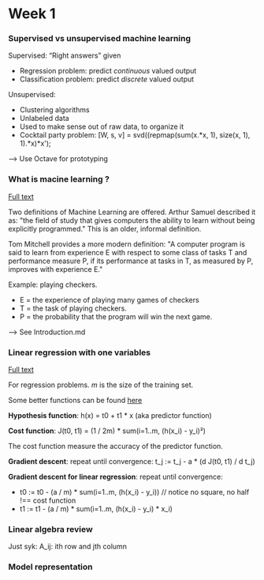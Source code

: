 # Week 1

### Supervised vs unsupervised machine learning

Supervised: “Right answers” given 
- Regression problem: predict *continuous* valued output
- Classification problem: predict *discrete* valued output

Unsupervised: 
- Clustering algorithms
- Unlabeled data
- Used to make sense out of raw data, to organize it
- Cocktail party problem: [W, s, v] = svd((repmap(sum(x.\*x, 1), size(x, 1), 1).\*x)\*x');

--> Use Octave for prototyping

### What is macine learning ?

[Full text](https://www.coursera.org/learn/machine-learning/supplement/X64SM/introduction)

Two definitions of Machine Learning are offered. Arthur Samuel described it as: "the field of study that gives computers the ability to learn without being explicitly programmed." This is an older, informal definition.

Tom Mitchell provides a more modern definition: "A computer program is said to learn from experience E with respect to some class of tasks T and performance measure P, if its performance at tasks in T, as measured by P, improves with experience E."

Example: playing checkers.

- E = the experience of playing many games of checkers
- T = the task of playing checkers.
- P = the probability that the program will win the next game.

--> See Introduction.md

### Linear regression with one variables

[Full text](https://www.coursera.org/learn/machine-learning/supplement/Mc0tF/linear-regression-with-one-variable)

For regression problems.
*m* is the size of the training set.

Some better functions can be found [here](http://math.stackexchange.com/questions/70728/partial-derivative-in-gradient-descent-for-two-variables/189792#189792)

**Hypothesis function**: h(x) = t0 + t1 * x (aka predictor function)

**Cost function**: J(t0, t1) = (1 / 2m) * sum(i=1..m, (h(x\_i) - y\_i)²)

The cost function measure the accuracy of the predictor function.

**Gradient descent**: repeat until convergence: t\_j := t\_j - a * (d J(t0, t1) / d t\_j)

**Gradient descent for linear regression**: repeat until convergence:
- t0 := t0 - (a / m) * sum(i=1..m, (h(x\_i) - y\_i)) // notice no square, no half !== cost function
- t1 := t1 - (a / m) * sum(i=1..m, (h(x\_i) - y\_i) * x\_i)

### Linear algebra review

Just syk: A\_ij: ith row and jth column

### Model representation


